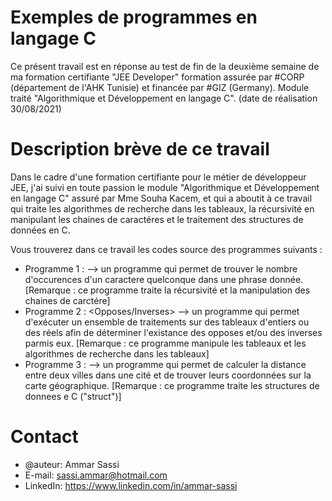 # Exemples de programmes en langage C
Ce présent travail est en réponse au test de fin de la deuxième semaine de ma formation certifiante "JEE Developer" 
formation assurée par #CORP (département de l'AHK Tunisie) et financée par #GIZ (Germany). 
Module traité "Algorithmique et Développement en langage C".
(date de réalisation 30/08/2021)


# Description brève de ce travail
Dans le cadre d'une formation certifiante pour le métier de développeur JEE, j'ai suivi en toute passion 
le module "Algorithmique et Développement en langage C" assuré par Mme Souha Kacem, et qui a aboutit à ce travail
qui traite les algorithmes de recherche dans les tableaux, la récursivité en manipulant les chaines de caractéres et le traitement des structures de données en C. 

Vous trouverez dans ce travail les codes source des programmes suivants :
* Programme 1 : <Occurences> --> un programme qui permet de trouver le nombre d'occurences d'un caractere quelconque dans une phrase donnée. 
              [Remarque : ce programme traite la récursivité et la manipulation des chaines de carctére]
* Programme 2 : <Opposes/Inverses> --> un programme qui permet d'exécuter un ensemble de traitements sur des tableaux d'entiers ou des réels afin de déterminer
              l'existance des opposes et/ou des inverses parmis eux.
              [Remarque : ce programme manipule les tableaux et les algorithmes de recherche dans les tableaux]
* Programme 3 : <Villes> --> un programme qui permet de calculer la distance entre deux villes dans une cité et de trouver leurs coordonnées sur la carte géographique.
              [Remarque : ce programme traite les structures de donnees e C ("struct")]

# Contact
* @auteur: Ammar Sassi
* E-mail: sassi.ammar@hotmail.com
* LinkedIn: https://www.linkedin.com/in/ammar-sassi
